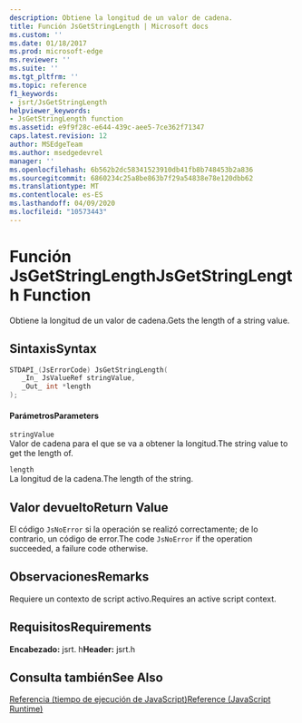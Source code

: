```yaml
---
description: Obtiene la longitud de un valor de cadena.
title: Función JsGetStringLength | Microsoft docs
ms.custom: ''
ms.date: 01/18/2017
ms.prod: microsoft-edge
ms.reviewer: ''
ms.suite: ''
ms.tgt_pltfrm: ''
ms.topic: reference
f1_keywords:
- jsrt/JsGetStringLength
helpviewer_keywords:
- JsGetStringLength function
ms.assetid: e9f9f28c-e644-439c-aee5-7ce362f71347
caps.latest.revision: 12
author: MSEdgeTeam
ms.author: msedgedevrel
manager: ''
ms.openlocfilehash: 6b562b2dc58341523910db41fb8b748453b2a836
ms.sourcegitcommit: 6860234c25a8be863b7f29a54838e78e120dbb62
ms.translationtype: MT
ms.contentlocale: es-ES
ms.lasthandoff: 04/09/2020
ms.locfileid: "10573443"
---
```

# <span data-ttu-id="0e94e-103">Función JsGetStringLength</span><span class="sxs-lookup"><span data-stu-id="0e94e-103">JsGetStringLength Function</span></span>
<span data-ttu-id="0e94e-104">Obtiene la longitud de un valor de cadena.</span><span class="sxs-lookup"><span data-stu-id="0e94e-104">Gets the length of a string value.</span></span>  
  
## <span data-ttu-id="0e94e-105">Sintaxis</span><span class="sxs-lookup"><span data-stu-id="0e94e-105">Syntax</span></span>  
  
```cpp  
STDAPI_(JsErrorCode) JsGetStringLength(  
   _In_ JsValueRef stringValue,  
   _Out_ int *length  
);  
```  
  
#### <span data-ttu-id="0e94e-106">Parámetros</span><span class="sxs-lookup"><span data-stu-id="0e94e-106">Parameters</span></span>  
 `stringValue`  
 <span data-ttu-id="0e94e-107">Valor de cadena para el que se va a obtener la longitud.</span><span class="sxs-lookup"><span data-stu-id="0e94e-107">The string value to get the length of.</span></span>  
  
 `length`  
 <span data-ttu-id="0e94e-108">La longitud de la cadena.</span><span class="sxs-lookup"><span data-stu-id="0e94e-108">The length of the string.</span></span>  
  
## <span data-ttu-id="0e94e-109">Valor devuelto</span><span class="sxs-lookup"><span data-stu-id="0e94e-109">Return Value</span></span>  
 <span data-ttu-id="0e94e-110">El código `JsNoError` si la operación se realizó correctamente; de lo contrario, un código de error.</span><span class="sxs-lookup"><span data-stu-id="0e94e-110">The code `JsNoError` if the operation succeeded, a failure code otherwise.</span></span>  
  
## <span data-ttu-id="0e94e-111">Observaciones</span><span class="sxs-lookup"><span data-stu-id="0e94e-111">Remarks</span></span>  
 <span data-ttu-id="0e94e-112">Requiere un contexto de script activo.</span><span class="sxs-lookup"><span data-stu-id="0e94e-112">Requires an active script context.</span></span>  
  
## <span data-ttu-id="0e94e-113">Requisitos</span><span class="sxs-lookup"><span data-stu-id="0e94e-113">Requirements</span></span>  
 <span data-ttu-id="0e94e-114">**Encabezado:** jsrt. h</span><span class="sxs-lookup"><span data-stu-id="0e94e-114">**Header:** jsrt.h</span></span>  
  
## <span data-ttu-id="0e94e-115">Consulta también</span><span class="sxs-lookup"><span data-stu-id="0e94e-115">See Also</span></span>  
 [<span data-ttu-id="0e94e-116">Referencia (tiempo de ejecución de JavaScript)</span><span class="sxs-lookup"><span data-stu-id="0e94e-116">Reference (JavaScript Runtime)</span></span>](../chakra-hosting/reference-javascript-runtime.md)